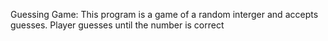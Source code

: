Guessing Game:
This program is a game of a random interger and accepts guesses. Player guesses until the number is correct

